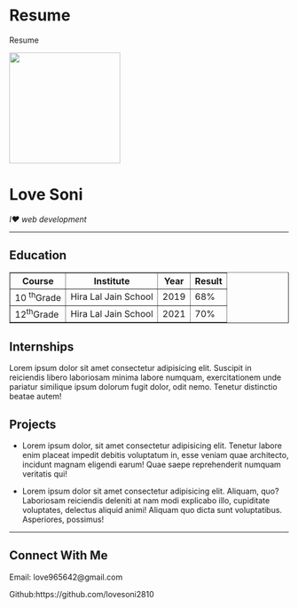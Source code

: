 # Resume
Resume

<!DOCTYPE html>
<html lang="en">
<head>
    <meta charset="UTF-8">
    <meta name="viewport" content="width=device-width, initial-scale=1.0">
    <title>Love's resume</title>
</head>
<body>
<img width="200" src="Love Soni img.png"
<br>
<h1>Love Soni</h1>
<p><i>I❤️ web development</i></p>
<hr>

<!-- header ends-->

<h2>Education</h2>
<table border="">
<tr>
<th>Course</th>
<th>Institute</th>
<th>Year</th>
<th>Result</th>
</tr>
<tr>
    <td>10 <sup>th</sup>Grade</td>
    <td>Hira Lal Jain School</td>
    <td>2019</td>
    <td>68%</td>
</tr>
<tr>
    <td>12<sup>th</sup>Grade</td>
    <td>Hira Lal Jain School</td>
    <td>2021</td>
    <td>70%</td>
</tr>
</tr>
</table>
<h2>Internships</h2>
<p>Lorem ipsum dolor sit amet consectetur adipisicing elit. Suscipit in reiciendis libero laboriosam minima labore numquam, exercitationem unde pariatur similique ipsum dolorum fugit dolor, odit nemo. Tenetur distinctio beatae autem!</p>
<h2>Projects</h2>
<ul>
    <li>
        <p>Lorem ipsum dolor, sit amet consectetur adipisicing elit. Tenetur labore enim placeat impedit debitis voluptatum in, esse veniam quae architecto, incidunt magnam eligendi earum! Quae saepe reprehenderit numquam veritatis qui!</p>
    </li>
    <li>
        <p>Lorem ipsum dolor sit amet consectetur adipisicing elit. Aliquam, quo? Laboriosam reiciendis deleniti at nam modi explicabo illo, cupiditate voluptates, delectus aliquid animi! Aliquam quo dicta sunt voluptatibus. Asperiores, possimus!</p>
    </li>
</ul>
<hr>

<!-- Main Section Ends-->

<h2>Connect With Me</h2>
<p>Email: love965642@gmail.com</p>

<p>Github:https://github.com/lovesoni2810</p>

<article>
    <a href="https://github.com/lovesoni2810"></a>


</article>


</body>
</html>
